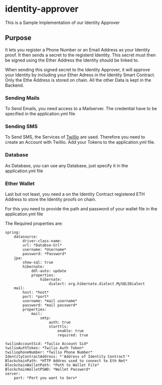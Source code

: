 # identity-approver

This is a Sample Implementation of our Identity Approver
## Purpose

It lets you register a Phone Number or an Email Address as your Identity proof. It then sends a secret to the registerd Identity. 
This secret must then be signed using the Ether Address the Identity should be linked to.

When sending this signed secret to the Identity Approver, it will approve your Identity by including your Ether Adress in the Identity Smart Contract. Only the Ethe Address is stored on chain. All the other Data is kept in the Backend.

### Sending Mails

To Send Emails, you need access to a Mailserver. The credential have to be specified in the application.yml file

### Sending SMS

To Send SMS, the Services of [Twillio](https://www.twilio.com/sms) are used. Therefore you need to create an Account with Twillio. Add your Tokens to the application.yml file.

### Database

As Database, you can use any Database, just specify it in the application.yml file

### Ether Wallet

Last but not least, you need a on the Identity Contract registered ETH Address to store the Identity proofs on chain.

For this you need to provide the path and password of your wallet file in the application.yml file


The Required properties are:
```
spring:
    datasource:
        driver-class-name: 
        url: *Databse-Url*
        username: *Username*
        password: *Password*
    jpa:
        show-sql: true
        hibernate:
            ddl-auto: update
            properties:
                hibernate:
                    dialect: org.hibernate.dialect.MySQL5Dialect
    mail:
        host: *host*
        port: *port*
        username: *mail username*
        password: *mail password*
        properties:
            mail:
                smtp:
                    auth: true
                    starttls:
                        enable: true
                        required: true

twilioAccountSid: *Twilio Account Sid*
twilioAuthToken: *Twilio Auth Token*
twiliophoneNumber: *Twilio Phone Number*
IdentityContractAddress: *'Address of Identity Contract'*
BlockchainPath: *HTTP Addres used to connect to Eth Net*
BlockchainWalletPath: *Path to Wallet File*
BlockchainWalletPSWD: *Wallet Password*
server:
    port: *Port you want to Serv*
```

